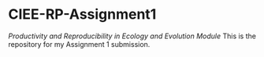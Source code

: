 # CIEE-RP-Assignment1
_Productivity and Reproducibility in Ecology and Evolution Module_
This is the repository for my Assignment 1 submission. 
